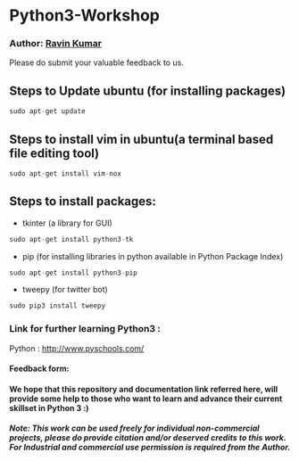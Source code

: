 # Python3-Workshop

### Author: [Ravin Kumar](https://mr-ravin.github.io)

Please do submit your valuable feedback to us.


##  Steps to Update ubuntu (for installing packages)

```python
sudo apt-get update
```

## Steps to install vim in ubuntu(a terminal based file editing tool)

```python
sudo apt-get install vim-nox
```

## Steps to install packages:

- tkinter (a library for GUI)

```python
sudo apt-get install python3-tk
```

- pip (for installing libraries in python available in Python Package Index)

```python
sudo apt-get install python3-pip
```

- tweepy (for  twitter bot)

```python
sudo pip3 install tweepy
```




### Link for further learning Python3 :

Python : http://www.pyschools.com/


#### Feedback form:


#### We hope that this repository and documentation link referred here, will provide some help to those who want to learn and advance their current skillset in Python 3 :)

##### Note: This work can be used freely for individual non-commercial projects, please do provide citation and/or deserved credits to this work. For Industrial and commercial use permission is required from the Author.
